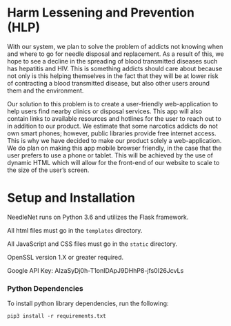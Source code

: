 # Harm Lessening and Prevention (HLP)

With our system, we plan to solve the problem of addicts not knowing when and where to go for needle disposal and replacement. As a result of this, we hope to see a decline in the spreading of blood transmitted diseases such has hepatitis and HIV. This is something addicts should care about because not only is this helping themselves in the fact that they will be at lower risk of contracting a blood transmitted disease, but also other users around them and the environment.

Our solution to this problem is to create a user-friendly web-application to help users find nearby clinics or disposal services. This app will also contain links to available resources and hotlines for the user to reach out to in addition to our product.
We estimate that some narcotics addicts do not own smart phones; however, public libraries provide free internet access. This is why we have decided to make our product solely a web-application. We do plan on making this app mobile browser friendly, in the case that the user prefers to use a phone or tablet. This will be achieved by the use of dynamic HTML which will allow for the front-end of our website to scale to the size of the user’s screen.

# Setup and Installation

NeedleNet runs on Python 3.6 and utilizes the Flask framework.

All html files must go in the `templates` directory.

All JavaScript and CSS files must go in the `static` directory.

OpenSSL version 1.X or greater required.

Google API Key: AIzaSyDj0h-T1onIDApJ9DHhP8-jfs0I26JcvLs

### Python Dependencies

To install python library dependencies, run the following:

	pip3 install -r requirements.txt
